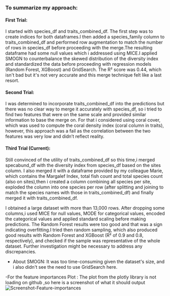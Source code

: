 ### To summarize my approach:
#### First Trial:
I started with species_df and traits_combined_df. The first step was to create indices for both dataframes.I then added a species_family column to traits_combined_df and performed row augmentation to match the number of rows in species_df before proceeding with the merge.The resulting dataframe had some null values which i addressed using MICE.I applied SMOGN to counterbalance the skewed distribution of the diversity index and standardized the data before proceeding with regression models (Random Forest, XGBoost) and GridSearch. The R² score was 0.44, which isn't bad but it's not very accurate and this merge technique felt like a last resort.

#### Second Trial:
I was determined to incorporate traits_combined_df into the predictions but there was no clear way to merge it accurately with species_df, so i tried to find two features that were on the same scale and provided similar information to base the merge on. For that i considered using coral cover, which was used to compute the coral density index (coral column in traits), however, this approach was a fail as the correlation between the two features was very low and didn’t reflect reality.

#### Third Trial (Current):
Still convinced of the utility of traits_combined_df so this time,i merged specabund_df with the diversity index from species_df based on the sites column. I also merged it with a dataframe provided by my colleague Marie, which contains the Margalef Index, total fish count and total species count (also on sites),then i created a column combining all species per site, exploded the column into one species per row (after splitting and joining to match the species names with those in traits_combined_df) and finally merged it with traits_combined_df.

I obtained a large dataset with more than 13,000 rows. After dropping some columns,i used MICE for null values, MODE for categorical values, encoded the categorical values and applied standard scaling before making predictions. The Random Forest results were too good and that was a sign indicating overfitting.I tried then random sampling, which also produced good results with Random Forest and XGBoost (R² of 0.9 and 0.8, respectively), and checked if the sample was representative of the whole dataset. Further investigation might be necessary to address any discrepancies.

- About SMOGN: It was too time-consuming given the dataset's size, and i also didn't see the need to use GridSearch here.

-For the feature importances Plot : The plot from the plotly library is not loading on github ,so here is a screenshot of what it should output ![Screenshot-Feature-importances](https://github.com/user-attachments/assets/4ea83902-bc85-40ee-b0bd-f9149db9caf7)
